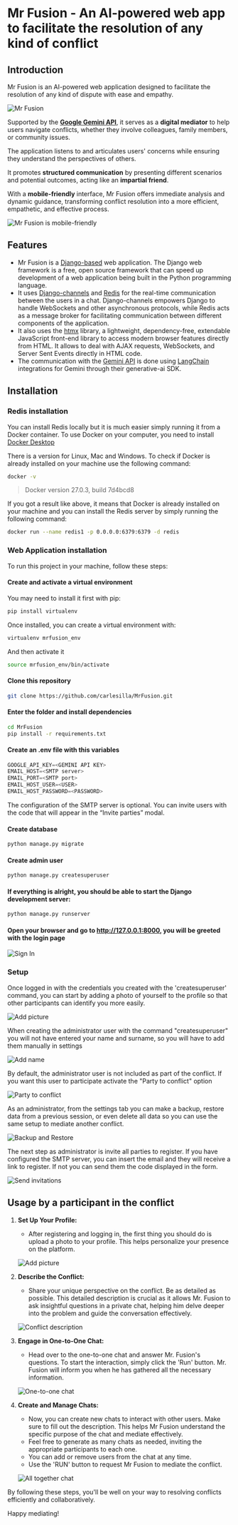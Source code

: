 # Mr Fusion - An AI-powered web app to facilitate the resolution of any kind of conflict

## Introduction

Mr Fusion is an AI-powered web application designed to facilitate the resolution of any kind of dispute with ease and empathy.

![Mr Fusion](/MrFusion/images/mrfusion.gif)

Supported by the **[Google Gemini API](https://ai.google.dev/)**, it serves as a **digital mediator** to help users navigate conflicts, whether they involve colleagues, family members, or community issues. 

The application listens to and articulates users' concerns while ensuring they understand the perspectives of others. 

It promotes **structured communication** by presenting different scenarios and potential outcomes, acting like an **impartial friend**. 

With a **mobile-friendly** interface, Mr Fusion offers immediate analysis and dynamic guidance, transforming conflict resolution into a more efficient, empathetic, and effective process.

![Mr Fusion is mobile-friendly](/MrFusion/images/mobile_friendly.gif)

## Features
- Mr Fusion is a [Django-based](https://www.djangoproject.com/) web application. The Django web framework is a free, open source framework that can speed up development of a web application being built in the Python programming language.
- It uses [Django-channels](https://channels.readthedocs.io/en/latest/) and [Redis](https://redis.io) for the real-time communication between the users in a chat. Django-channels empowers Django to handle WebSockets and other asynchronous protocols, while Redis acts as a message broker for facilitating communication between different components of the application.
- It also uses the [htmx](https://htmx.org/) library, a lightweight, dependency-free, extendable JavaScript front-end library to access modern browser features directly from HTML. It allows to deal with AJAX requests, WebSockets, and Server Sent Events directly in HTML code.
- The communication with the [Gemini API](https://ai.google.dev/) is done using [LangChain](https://www.langchain.com/) integrations for Gemini through their generative-ai SDK.

## Installation

### Redis installation

You can install Redis locally but it is much easier simply running it from a Docker container. To use Docker on your computer, you need to install [Docker Desktop](https://www.docker.com/products/docker-desktop/)

There is a version for Linux, Mac and Windows. To check if Docker is already installed on your machine use the following command:

```bash
docker -v
```

> Docker version 27.0.3, build 7d4bcd8

If you got a result like above, it means that Docker is already installed on your machine and you can install the Redis server by simply running the following command:

```bash
docker run --name redis1 -p 0.0.0.0:6379:6379 -d redis
```

### Web Application installation

To run this project in your machine, follow these steps:

#### Create and activate a virtual environment

You may need to install it first with pip:
```bash
pip install virtualenv
```

Once installed, you can create a virtual environment with:
```bash
virtualenv mrfusion_env
```

And then activate it
```bash
source mrfusion_env/bin/activate
```

#### Clone this repository

```bash
git clone https://github.com/carlesilla/MrFusion.git
```
#### Enter the folder and install dependencies

```bash
cd MrFusion
pip install -r requirements.txt
```

#### Create an .env file with this variables

```python
GOOGLE_API_KEY=<GEMINI API KEY>
EMAIL_HOST=<SMTP server>
EMAIL_PORT=<SMTP port>
EMAIL_HOST_USER=<USER>
EMAIL_HOST_PASSWORD=<PASSWORD>
```
The configuration of the SMTP server is optional. You can invite users with the code that will appear in the “Invite parties” modal.


#### Create database

```bash
python manage.py migrate
```

#### Create admin user

```bash
python manage.py createsuperuser
```

#### If everything is alright, you should be able to start the Django development server:

```bash
python manage.py runserver
```

#### Open your browser and go to http://127.0.0.1:8000, you will be greeted with the login page

![Sign In](/MrFusion/images/sign_in.png)

### Setup

Once logged in with the credentials you created with the 'createsuperuser' command, you can start by adding a photo of yourself to the profile so that other participants can identify you more easily.

![Add picture](/MrFusion/images/add_picture.gif)

When creating the administrator user with the command "createsuperuser" you will not have entered your name and surname, so you will have to add them manually in settings

![Add name](/MrFusion/images/add_name.gif)

By default, the administrator user is not included as part of the conflict. If you want this user to participate activate the "Party to conflict" option

![Party to conflict](/MrFusion/images/party_to_conflict.png)

As an administrator, from the settings tab you can make a backup, restore data from a previous session, or even delete all data so you can use the same setup to mediate another conflict.

![Backup and Restore](/MrFusion/images/backup_and_restore.png)

The next step as administrator is invite all parties to register. If you have configured the SMTP server, you can insert the email and they will receive a link to register. If not you can send them the code displayed in the form.

![Send invitations](/MrFusion/images/invite_parties.gif)

## Usage by a participant in the conflict

1. **Set Up Your Profile:**
   - After registering and logging in, the first thing you should do is upload a photo to your profile. This helps personalize your presence on the platform.

   ![Add picture](/MrFusion/images/add_picture.gif)

2. **Describe the Conflict:**
   - Share your unique perspective on the conflict. Be as detailed as possible. This detailed description is crucial as it allows Mr. Fusion to ask insightful questions in a private chat, helping him delve deeper into the problem and guide the conversation effectively.

   ![Conflict description](/MrFusion/images/conflict_description.gif)

3. **Engage in One-to-One Chat:**
   - Head over to the one-to-one chat and answer Mr. Fusion's questions. To start the interaction, simply click the 'Run' button. Mr. Fusion will inform you when he has gathered all the necessary information.

   ![One-to-one chat](/MrFusion/images/one-to-one_chat_marty.gif)

4. **Create and Manage Chats:**
   - Now, you can create new chats to interact with other users. Make sure to fill out the description. This helps Mr Fusion understand the specific purpose of the chat and mediate effectively.
   - Feel free to generate as many chats as needed, inviting the appropriate participants to each one.
   - You can add or remove users from the chat at any time.
   - Use the 'RUN' button to request Mr Fusion to mediate the conflict.

   ![All together chat](/MrFusion/images/all_together_chat_marty.gif)


By following these steps, you'll be well on your way to resolving conflicts efficiently and collaboratively. 

Happy mediating!